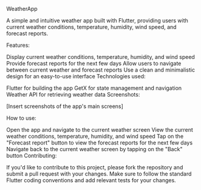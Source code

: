 WeatherApp

A simple and intuitive weather app built with Flutter, providing users with current weather conditions, temperature, humidity, wind speed, and forecast reports.

Features:

Display current weather conditions, temperature, humidity, and wind speed
Provide forecast reports for the next few days
Allow users to navigate between current weather and forecast reports
Use a clean and minimalistic design for an easy-to-use interface
Technologies used:

Flutter for building the app
GetX for state management and navigation
Weather API for retrieving weather data
Screenshots:

[Insert screenshots of the app's main screens]

How to use:

Open the app and navigate to the current weather screen
View the current weather conditions, temperature, humidity, and wind speed
Tap on the "Forecast report" button to view the forecast reports for the next few days
Navigate back to the current weather screen by tapping on the "Back" button
Contributing:

If you'd like to contribute to this project, please fork the repository and submit a pull request with your changes. Make sure to follow the standard Flutter coding conventions and add relevant tests for your changes.
